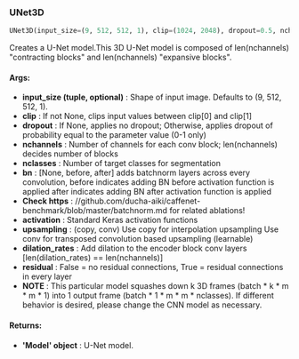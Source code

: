 

### UNet3D
```python
UNet3D(input_size=(9, 512, 512, 1), clip=(1024, 2048), dropout=0.5, nchannels=(32, 64, 128, 256), nclasses=1, bn=None, activation=<function <lambda> at 0x7f640819e400>, upsampling='copy', dilation_rates=(1, 1, 1, 1), residual=False)
```
Creates a U-Net model.This 3D U-Net model is composed of len(nchannels) "contracting blocks" and len(nchannels) "expansive blocks".

#### Args:

* **input_size (tuple, optional)** :  Shape of input image. Defaults to (9, 512, 512, 1).
* **clip** :  If not None, clips input values between clip[0] and clip[1]
* **dropout** :  If None, applies no dropout; Otherwise, applies dropout of probability equal             to the parameter value (0-1 only)
* **nchannels** :  Number of channels for each conv block; len(nchannels) decides number of blocks
* **nclasses** :  Number of target classes for segmentation
* **bn** :  [None, before, after] adds batchnorm layers across every convolution,        before indicates adding BN before activation function is applied        after indicates adding BN after activation function is applied
* **Check https** : //github.com/ducha-aiki/caffenet-benchmark/blob/master/batchnorm.md for related ablations!
* **activation** :  Standard Keras activation functions
* **upsampling** :  (copy, conv) Use copy for interpolation upsampling                     Use conv for transposed convolution based upsampling (learnable)
* **dilation_rates** :  Add dilation to the encoder block conv layers [len(dilation_rates) == len(nchannels)]
* **residual** :  False = no residual connections, True = residual connections in every layer
* **NOTE** :  This particular model squashes down k 3D frames (batch * k * m * m * 1) into          1 output frame (batch * 1 * m * m * nclasses).          If different behavior is desired, please change the CNN model as necessary.

#### Returns:

* **'Model' object** :  U-Net model.